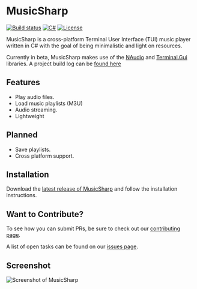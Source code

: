 # MusicSharp
[![Build status](https://github.com/markjamesm/MusicSharp/workflows/.NET%20Core/badge.svg?branch=main)](https://github.com/markjamesm/MusicSharp/actions) [![C#](https://img.shields.io/badge/Language-CSharp-darkgreen.svg)](https://en.wikipedia.org/wiki/C_Sharp_(programming_language)) [![License](https://img.shields.io/badge/License-GPL-orange.svg)](https://www.gnu.org/licenses/gpl-3.0.en.html)

MusicSharp is a cross-platform Terminal User Interface (TUI) music player written in C# with the goal of being minimalistic and light on resources.

Currently in beta, MusicSharp makes use of the [NAudio](https://github.com/naudio/NAudio) and [Terminal.Gui](https://github.com/migueldeicaza/gui.cs) libraries. A project build log can be [found here](https://markjames.dev/2020-10-25-developing-a-cli-music-player-csharp/)

## Features

- Play audio files.
- Load music playlists (M3U)
- Audio streaming.
- Lightweight

## Planned

- Save playlists.
- Cross platform support.

## Installation

Download the [latest release of MusicSharp](https://github.com/markjamesm/MusicSharp/releases) and follow the installation instructions.

## Want to Contribute?

To see how you can submit PRs, be sure to check out our [contributing page](https://github.com/markjamesm/MusicSharp/blob/main/CONTRIBUTING.md).

A list of open tasks can be found on our [issues page](https://github.com/markjamesm/MusicSharp/issues).

## Screenshot

<img src="https://user-images.githubusercontent.com/20845425/99861949-06763200-2b66-11eb-9d5a-9bf2ea5151ee.png" alt="Screenshot of MusicSharp">
